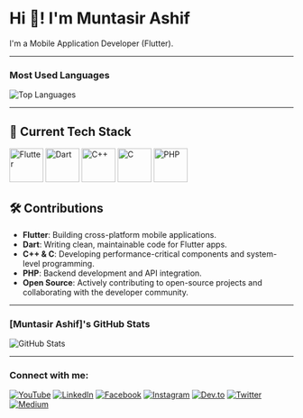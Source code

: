 # Hi 👋! I'm Muntasir Ashif
I'm a Mobile Application Developer (Flutter).

---

### Most Used Languages

![Top Languages](https://github-readme-stats.vercel.app/api/top-langs/?username=MuntasirAsif&layout=compact&theme=radical)

---

## 🚀 Current Tech Stack

<p align="left">
  <img src="https://raw.githubusercontent.com/your-username/your-repo-name/main/assets/flutter.png" alt="Flutter" width="60" height="60"/>
  <img src="https://raw.githubusercontent.com/your-username/your-repo-name/main/assets/dart.png" alt="Dart" width="60" height="60"/>
  <img src="https://raw.githubusercontent.com/your-username/your-repo-name/main/assets/cplusplus.png" alt="C++" width="60" height="60"/>
  <img src="https://raw.githubusercontent.com/your-username/your-repo-name/main/assets/c.png" alt="C" width="60" height="60"/>
  <img src="https://raw.githubusercontent.com/your-username/your-repo-name/main/assets/php.png" alt="PHP" width="60" height="60"/>
</p>

## 🛠️ Contributions

- **Flutter**: Building cross-platform mobile applications.
- **Dart**: Writing clean, maintainable code for Flutter apps.
- **C++ & C**: Developing performance-critical components and system-level programming.
- **PHP**: Backend development and API integration.
- **Open Source**: Actively contributing to open-source projects and collaborating with the developer community.

---

### [Muntasir Ashif]'s GitHub Stats

![GitHub Stats](https://github-readme-stats.vercel.app/api?username=MuntasirAsif&show_icons=true&theme=radical)

---


### Connect with me:

[![YouTube](https://img.shields.io/badge/YouTube-red?style=flat-square&logo=youtube)](https://www.youtube.com/@errorcode99official)
[![LinkedIn](https://img.shields.io/badge/LinkedIn-blue?style=flat-square&logo=linkedin)](https://www.linkedin.com/in/muhammad-muntasir-mahamud-ashif-2a6749200/)
[![Facebook](https://img.shields.io/badge/Facebook-1877F2?style=flat-square&logo=facebook&logoColor=white)](https://www.facebook.com/muntasir.sky.llc)
[![Instagram](https://img.shields.io/badge/Instagram-E4405F?style=flat-square&logo=instagram&logoColor=white)](https://www.instagram.com/muntasirashif)
[![Dev.to](https://img.shields.io/badge/Dev.to-0A0A0A?style=flat-square&logo=devdotto)](https://dev.to/yourusername)
[![Twitter](https://img.shields.io/badge/Twitter-blue?style=flat-square&logo=twitter&logoColor=white)](https://twitter.com/ashif_muntasir)
[![Medium](https://img.shields.io/badge/-Medium-black?style=flat-square&logo=medium)](https://medium.com/@muntasirashifee)
